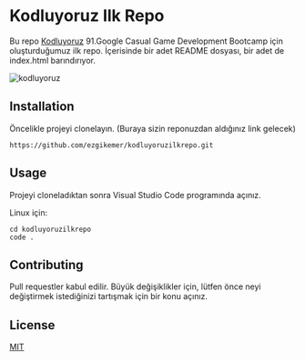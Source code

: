 # Kodluyoruz Ilk Repo
Bu repo [Kodluyoruz](https://www.kodluyoruz.org/) 91.Google Casual Game Development Bootcamp için oluşturduğumuz ilk repo. İçerisinde bir adet README dosyası, bir adet de index.html barındırıyor.

![kodluyoruz](https://cdn.sanity.io/images/9kdepi1d/production/7bff20d539f1857cae38c2aa2752521aac2b9ec1-1200x675.png?w=1050&h=591&fit=crop&fm=webp)
## Installation
Öncelikle projeyi clonelayın. (Buraya sizin reponuzdan aldığınız link gelecek)
```
https://github.com/ezgikemer/kodluyoruzilkrepo.git
```
## Usage
Projeyi cloneladıktan sonra Visual Studio Code programında açınız.

Linux için:
```
cd kodluyoruzilkrepo
code .
```
## Contributing
Pull requestler kabul edilir. Büyük değişiklikler için, lütfen önce neyi değiştirmek istediğinizi tartışmak için bir konu açınız.
## License
[MIT](https://choosealicense.com/licenses/mit/)
